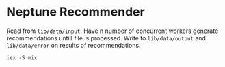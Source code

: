 # Neptune Recommender

Read from `lib/data/input`. Have n number of concurrent workers generate recommendations untill file is processed.
Write to `lib/data/output` and `lib/data/error` on results of recommendations.

```
iex -S mix
```
